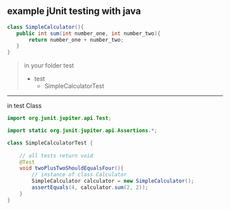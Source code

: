 ## example jUnit testing with java
 ```java
class SimpleCalculator(){
    public int sum(int number_one, int number_two){
        return number_one + number_two;
    }    
}
```

> in your folder test
> * test
>   * SimpleCalculatorTest

*** 
in test Class

```java
import org.junit.jupiter.api.Test;

import static org.junit.jupiter.api.Assertions.*;

class SimpleCalculatorTest {
    
    // all tests return void
    @Test
    void twoPlusTwoShouldEqualsFour(){
        // instance of class Calculator
        SimpleCalculator calculator = new SimpleCalculator();
        assertEquals(4, calculator.sum(2, 2));
    }
}
```